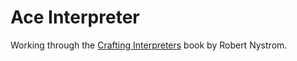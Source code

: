 # Ace Interpreter 

Working through the [Crafting Interpreters][1] book by Robert Nystrom.

[1]:http://gameprogrammingpatterns.com/

